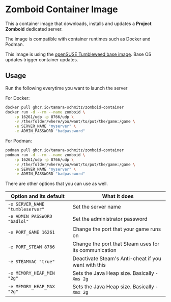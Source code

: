 # Zomboid Container Image

This a container image that downloads, installs and updates a **Project
Zomboid** dedicated server.

The image is compatible with container runtimes such as Docker and Podman.

This image is using the [openSUSE Tumbleweed base
image](https://registry.opensuse.org). Base OS updates trigger container updates.

## Usage

Run the following everytime you want to launch the server

For Docker:

```sh
docker pull ghcr.io/tamara-schmitz/zomboid-container
docker run -d --rm --name zomboid \
    -p 16261/udp -p 8766/udp \
    -v /the/folder/where/you/want/to/put/the/game:/game \
    -e SERVER_NAME "myserver" \
    -e ADMIN_PASSWORD "badpassword"
```

For Podman:

```sh
podman pull ghcr.io/tamara-schmitz/zomboid-container
podman run -d --rm --name zomboid \
    -p 16261/udp -p 8766/udp \
    -v /the/folder/where/you/want/to/put/the/game:/game \
    -e SERVER_NAME "myserver" \
    -e ADMIN_PASSWORD "badpassword"
```

There are other options that you can use as well.

| Option and its default | What it does |
| - | - |
| `-e SERVER_NAME "tumbleserver"` | Set the server name |
| `-e ADMIN_PASSWORD "badlol"` | Set the administrator password |
| `-e PORT_GAME 16261` | Change the port that your game runs on |
| `-e PORT_STEAM 8766` | Change the port that Steam uses for its communication |
| `-e STEAMVAC "true"` | Deactivate Steam's Anti-cheat if you want with this |
| `-e MEMORY_HEAP_MIN "2g"` | Sets the Java Heap size. Basically `-Xms 2g` |
| `-e MEMORY_HEAP_MAX "2g"` | Sets the Java Heap size. Basically `-Xmx 2g` |
